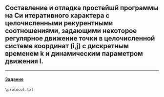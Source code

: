 ## Составление и отладка простейшй программы на Си итеративного характера с целочисленными рекурентными соотношениями, задающими некоторое регулярное движение точки в целочисленной системе координат (i,j) с дискретным временем k и динамическим параметром движения l.
-----
####  [Задание](https://github.com/ArtDu/mai_study_first_course/tree/master/labs/lab_9/task.png)

    \protocol.txt
